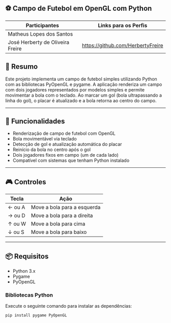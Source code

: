 ## ⚽ Campo de Futebol em OpenGL com Python


Participantes	                       |Links para os Perfis
-----------------------------------  |  ------------------                                   
Matheus Lopes dos Santos             |
José Herberty de Oliveira Freire     |https://github.com/HerbertyFreire

## 📝 Resumo

Este projeto implementa um campo de futebol simples utilizando Python com as bibliotecas PyOpenGL e pygame. A aplicação renderiza um campo com dois jogadores representados por modelos simples e permite movimentar a bola com o teclado. Ao marcar um gol (bola ultrapassando a linha do gol), o placar é atualizado e a bola retorna ao centro do campo.

---

## 🚀 Funcionalidades

- Renderização de campo de futebol com OpenGL
- Bola movimentável via teclado
- Detecção de gol e atualização automática do placar
- Reinício da bola no centro após o gol
- Dois jogadores fixos em campo (um de cada lado)
- Compatível com sistemas que tenham Python instalado

---

## 🎮 Controles

| Tecla        | Ação                        |
|--------------|-----------------------------|
| ← ou A       | Move a bola para a esquerda |
| → ou D       | Move a bola para a direita  |
| ↑ ou W       | Move a bola para cima       |
| ↓ ou S       | Move a bola para baixo      |

---

## 📦 Requisitos

- Python 3.x
- Pygame
- PyOpenGL

### Bibliotecas Python

Execute o seguinte comando para instalar as dependências:

```bash
pip install pygame PyOpenGL

